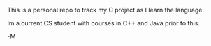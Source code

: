 This is a personal repo to track my C project as I learn the language. 

Im a current CS student with courses in C++ and Java prior to this.

-M
